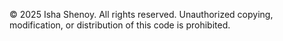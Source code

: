 © 2025 Isha Shenoy. All rights reserved.
Unauthorized copying, modification, or distribution of this code is prohibited.
